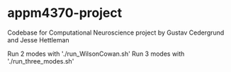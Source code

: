 # appm4370-project

Codebase for Computational Neuroscience project by Gustav Cedergrund and Jesse Hettleman

Run 2 modes with './run_WilsonCowan.sh'
Run 3 modes with './run_three_modes.sh'
